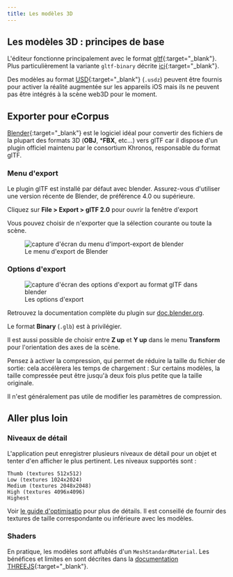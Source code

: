 ```yaml
---
title: Les modèles 3D
---
```


## Les modèles 3D : principes de base

L'éditeur fonctionne principalement avec le format [gltf](https://registry.khronos.org/glTF/specs/2.0/glTF-2.0.html){:target="_blank"}. Plus particulièrement la variante `gltf-binary` décrite [ici](https://registry.khronos.org/glTF/specs/2.0/glTF-2.0.html#glb-file-format-specification){:target="_blank"}.

Des modèles au format [USD](https://openusd.org/release/intro.html){:target="_blank"} (`.usdz`) peuvent être fournis pour activer la réalité augmentée sur les appareils iOS mais ils ne peuvent pas être intégrés à la scène web3D pour le moment.

## Exporter pour eCorpus

[Blender](https://www.blender.org/){:target="_blank"} est le logiciel idéal pour convertir des fichiers de la plupart des formats 3D (**OBJ**, ***FBX**, etc...) vers glTF car il dispose d'un plugin officiel maintenu par le consortium Khronos, responsable du format glTF.

<div>
    <h3>Menu d'export</h3>
    <p>Le plugin glTF est installé par défaut avec blender. Assurez-vous d'utiliser une version récente de Blender, de préférence 4.0 ou supérieure.</p>
    <p> Cliquez sur <b>File > Export > glTF 2.0</b> pour ouvrir la fenêtre d'export</p>
    <p>Vous pouvez choisir de n'exporter que la sélection courante ou toute la scène.</p>
    <figure>
      <img alt="capture d'écran du menu d'import-export de blender" src="/assets/img/doc/blender_export_gltf.webp"/>
      <figcaption>Le menu d'export de Blender</figcaption>
    </figure>
</div>

<h3>Options d'export</h3>
<div>
    <figure>
      <img alt="capture d'écran des options d'export au format glTF dans blender" src="/assets/img/doc/blender_export_gltf_options.webp"/>
      <figcaption>Les options d'export</figcaption>
    </figure>
    <p>Retrouvez la documentation complète du plugin sur <a href="https://docs.blender.org/manual/en/4.0/addons/import_export/scene_gltf2.html" target="_blank">doc.blender.org</a>.</p>
      <p>Le format <b>Binary</b> (<code>.glb</code>) est à privilégier.</p>
      <p>Il est aussi possible de choisir entre <b>Z up</b> et <b>Y up</b> dans le menu <b>Transform</b> pour l'orientation des axes de la scène.</p>
      <p>Pensez à activer la compression, qui permet de réduire la taille du fichier de sortie: cela accélèrera les temps de chargement : Sur certains modèles, la taille compressée peut être jusqu'à deux fois plus petite que la taille originale.</p>
      <p>Il n'est généralement pas utile de modifier les paramètres de compression.</p>
</div>

## Aller plus loin

### Niveaux de détail

L'application peut enregistrer plusieurs niveaux de détail pour un objet et tenter d'en afficher le plus pertinent. Les niveaux supportés sont :

    Thumb (textures 512x512)
    Low (textures 1024x2024)
    Medium (textures 2048x2048)
    High (textures 4096x4096)
    Highest 


Voir <a href="/fr/doc/guides/voyager/optimizing_models">le guide d'optimisatio</a> pour plus de détails.
Il est conseillé de fournir des textures de taille correspondante ou inférieure avec les modèles. 

### Shaders

En pratique, les modèles sont affublés d'un `MeshStandardMaterial`. Les bénéfices et limites en sont décrites dans la [documentation THREEJS](https://threejs.org/docs/#api/en/materials/MeshStandardMaterial){:target="_blank"}.


